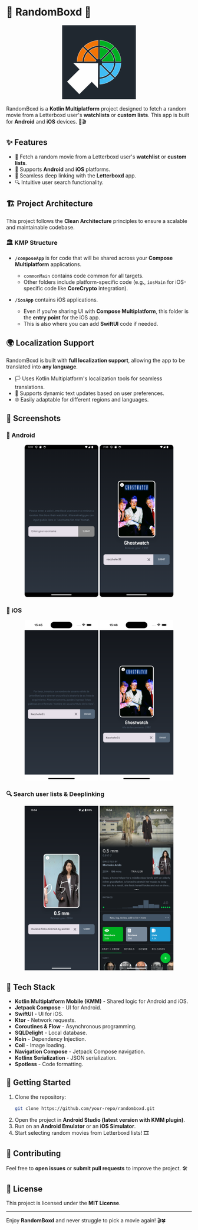 # 🎥 RandomBoxd 🍿


<p align="center">
  <img src="screenshots/randomboxd-logo.png" width="200" />
</p>

RandomBoxd is a **Kotlin Multiplatform** project designed to fetch a random movie from a Letterboxd user's **watchlists** or **custom lists**. This app is built for **Android** and **iOS** devices. 📱🎬

## ✨ Features
- 🎲 Fetch a random movie from a Letterboxd user's **watchlist** or **custom lists**.
- 📱 Supports **Android** and **iOS** platforms.
- 🔗 Seamless deep linking with the **Letterboxd** app.
- 🔍 Intuitive user search functionality.

## 🏗️ Project Architecture
This project follows the **Clean Architecture** principles to ensure a scalable and maintainable codebase.

### 🏛️ KMP Structure
- **`/composeApp`** is for code that will be shared across your **Compose Multiplatform** applications.
  - `commonMain` contains code common for all targets.
  - Other folders include platform-specific code (e.g., `iosMain` for iOS-specific code like **CoreCrypto** integration).

- **`/iosApp`** contains iOS applications.
  - Even if you're sharing UI with **Compose Multiplatform**, this folder is the **entry point** for the iOS app.
  - This is also where you can add **SwiftUI** code if needed.

## 🌍 Localization Support

RandomBoxd is built with **full localization support**, allowing the app to be translated into **any language**.
- 🏳️ Uses Kotlin Multiplatform's localization tools for seamless translations.
- 📝 Supports dynamic text updates based on user preferences.
- 🌐 Easily adaptable for different regions and languages.


## 📸 Screenshots

### 🤖 Android
<p align="center">
  <img src="screenshots/android-randomboxd-1.png" width="200" />
  <img src="screenshots/android-randomboxd-2.png" width="200" />
</p>

### 🍏 iOS
<p align="center">
  <img src="screenshots/ios-randomboxd-1.png" width="200" />
  <img src="screenshots/ios-randomboxd-2.png" width="200" />
</p>

### 🔍 Search user lists & Deeplinking
<p align="center">
  <img src="screenshots/search-user-list-1.png" width="200" />
  <img src="screenshots/search-user-list-2.png" width="200" />
</p>

## 🔧 Tech Stack
- **Kotlin Multiplatform Mobile (KMM)** - Shared logic for Android and iOS.
- **Jetpack Compose** - UI for Android.
- **SwiftUI** - UI for iOS.
- **Ktor** - Network requests.
- **Coroutines & Flow** - Asynchronous programming.
- **SQLDelight** - Local database.
- **Koin** - Dependency Injection.
- **Coil** - Image loading.
- **Navigation Compose** - Jetpack Compose navigation.
- **Kotlinx Serialization** - JSON serialization.
- **Spotless** - Code formatting.

## 🚀 Getting Started
1. Clone the repository:
   ```sh
   git clone https://github.com/your-repo/randomboxd.git
   ```
2. Open the project in **Android Studio (latest version with KMM plugin)**.
3. Run on an **Android Emulator** or an **iOS Simulator**.
4. Start selecting random movies from Letterboxd lists! 🎞️

## 🤝 Contributing
Feel free to **open issues** or **submit pull requests** to improve the project. 🛠️

## 📜 License
This project is licensed under the **MIT License**.

---
Enjoy **RandomBoxd** and never struggle to pick a movie again! 🎬🍀